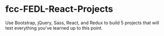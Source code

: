 # fcc-FEDL-React-Projects
 Use Bootstrap, jQuery, Sass, React, and Redux to build 5 projects that will test everything you've learned up to this point.
